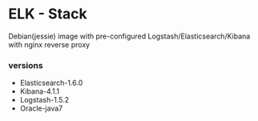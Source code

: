# ELK - Stack

Debian(jessie) image with pre-configured Logstash/Elasticsearch/Kibana with nginx reverse proxy

### versions

 * Elasticsearch-1.6.0
 * Kibana-4.1.1
 * Logstash-1.5.2
 * Oracle-java7
